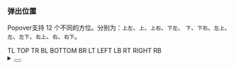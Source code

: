 ### 弹出位置

Popover支持 12 个不同的方位。分别为：`上左`、`上`、`上右`、`下左`、 `下`、`下右`、`左上`、`左`、`左下`、`右上`、`右`、`右下`。

<div class="cell-demo vp-raw">
  <div :style="{ position: 'relative', width: '440px', height: '280px' }">
    <yc-popover position="tl">
      <yc-button
        class="button"
        :style="{ position: 'absolute', top: '0', left: '70px' }"
        >TL</yc-button
      >
      <template #content>
        <p>Here is the text content</p>
        <p>Here is the text content</p>
      </template>
    </yc-popover>
    <yc-popover position="top">
      <yc-button
        class="button"
        :style="{ position: 'absolute', top: '0', left: '180px' }"
        >TOP</yc-button
      >
      <template #content>
        <p>Here is the text content</p>
        <p>Here is the text content</p>
      </template>
    </yc-popover>
    <yc-popover position="tr">
      <yc-button
        class="button"
        :style="{ position: 'absolute', top: '0', left: '290px' }"
        >TR</yc-button
      >
      <template #content>
        <p>Here is the text content</p>
        <p>Here is the text content</p>
      </template>
    </yc-popover>
    <yc-popover position="bl">
      <yc-button
        class="button"
        :style="{ position: 'absolute', top: '240px', left: '70px' }"
        >BL</yc-button
      >
      <template #content>
        <p>Here is the text content</p>
        <p>Here is the text content</p>
      </template>
    </yc-popover>
    <yc-popover position="bottom">
      <yc-button
        class="button"
        :style="{ position: 'absolute', top: '240px', left: '180px' }"
        >BOTTOM</yc-button
      >
      <template #content>
        <p>Here is the text content</p>
        <p>Here is the text content</p>
      </template>
    </yc-popover>
    <yc-popover position="br">
      <yc-button
        class="button"
        :style="{ position: 'absolute', top: '240px', left: '290px' }"
        >BR</yc-button
      >
      <template #content>
        <p>Here is the text content</p>
        <p>Here is the text content</p>
      </template>
    </yc-popover>
    <yc-popover position="lt">
      <yc-button
        class="button"
        :style="{ position: 'absolute', top: '60px', left: '10px' }"
        >LT</yc-button
      >
      <template #content>
        <p>Here is the text content</p>
        <p>Here is the text content</p>
      </template>
    </yc-popover>
    <yc-popover position="left">
      <yc-button
        class="button"
        :style="{ position: 'absolute', top: '120px', left: '10px' }"
        >LEFT</yc-button
      >
      <template #content>
        <p>Here is the text content</p>
        <p>Here is the text content</p>
      </template>
    </yc-popover>
    <yc-popover position="lb">
      <yc-button
        class="button"
        :style="{ position: 'absolute', top: '180px', left: '10px' }"
        >LB</yc-button
      >
      <template #content>
        <p>Here is the text content</p>
        <p>Here is the text content</p>
      </template>
    </yc-popover>
    <yc-popover position="rt">
      <yc-button
        class="button"
        :style="{ position: 'absolute', top: '60px', left: '350px' }"
        >RT</yc-button
      >
      <template #content>
        <p>Here is the text content</p>
        <p>Here is the text content</p>
      </template>
    </yc-popover>
    <yc-popover position="right">
      <yc-button
        class="button"
        :style="{ position: 'absolute', top: '120px', left: '350px' }"
        >RIGHT</yc-button
      >
      <template #content>
        <p>Here is the text content</p>
        <p>Here is the text content</p>
      </template>
    </yc-popover>
    <yc-popover position="rb">
      <yc-button
        class="button"
        :style="{ position: 'absolute', top: '180px', left: '350px' }"
        >RB</yc-button
      >
      <template #content>
        <p>Here is the text content</p>
        <p>Here is the text content</p>
      </template>
    </yc-popover>
  </div>
</div>

<details>
<summary>
 <button class="code-btn"  >
    <icon-code />
 </button>
</summary>

```vue
<template>
  <div :style="{ position: 'relative', width: '440px', height: '280px' }">
    <yc-popover position="tl">
      <yc-button
        class="button"
        :style="{ position: 'absolute', top: '0', left: '70px' }"
        >TL</yc-button
      >
      <template #content>
        <p>Here is the text content</p>
        <p>Here is the text content</p>
      </template>
    </yc-popover>
    <yc-popover position="top">
      <yc-button
        class="button"
        :style="{ position: 'absolute', top: '0', left: '180px' }"
        >TOP</yc-button
      >
      <template #content>
        <p>Here is the text content</p>
        <p>Here is the text content</p>
      </template>
    </yc-popover>
    <yc-popover position="tr">
      <yc-button
        class="button"
        :style="{ position: 'absolute', top: '0', left: '290px' }"
        >TR</yc-button
      >
      <template #content>
        <p>Here is the text content</p>
        <p>Here is the text content</p>
      </template>
    </yc-popover>
    <yc-popover position="bl">
      <yc-button
        class="button"
        :style="{ position: 'absolute', top: '240px', left: '70px' }"
        >BL</yc-button
      >
      <template #content>
        <p>Here is the text content</p>
        <p>Here is the text content</p>
      </template>
    </yc-popover>
    <yc-popover position="bottom">
      <yc-button
        class="button"
        :style="{ position: 'absolute', top: '240px', left: '180px' }"
        >BOTTOM</yc-button
      >
      <template #content>
        <p>Here is the text content</p>
        <p>Here is the text content</p>
      </template>
    </yc-popover>
    <yc-popover position="br">
      <yc-button
        class="button"
        :style="{ position: 'absolute', top: '240px', left: '290px' }"
        >BR</yc-button
      >
      <template #content>
        <p>Here is the text content</p>
        <p>Here is the text content</p>
      </template>
    </yc-popover>
    <yc-popover position="lt">
      <yc-button
        class="button"
        :style="{ position: 'absolute', top: '60px', left: '10px' }"
        >LT</yc-button
      >
      <template #content>
        <p>Here is the text content</p>
        <p>Here is the text content</p>
      </template>
    </yc-popover>
    <yc-popover position="left">
      <yc-button
        class="button"
        :style="{ position: 'absolute', top: '120px', left: '10px' }"
        >LEFT</yc-button
      >
      <template #content>
        <p>Here is the text content</p>
        <p>Here is the text content</p>
      </template>
    </yc-popover>
    <yc-popover position="lb">
      <yc-button
        class="button"
        :style="{ position: 'absolute', top: '180px', left: '10px' }"
        >LB</yc-button
      >
      <template #content>
        <p>Here is the text content</p>
        <p>Here is the text content</p>
      </template>
    </yc-popover>
    <yc-popover position="rt">
      <yc-button
        class="button"
        :style="{ position: 'absolute', top: '60px', left: '350px' }"
        >RT</yc-button
      >
      <template #content>
        <p>Here is the text content</p>
        <p>Here is the text content</p>
      </template>
    </yc-popover>
    <yc-popover position="right">
      <yc-button
        class="button"
        :style="{ position: 'absolute', top: '120px', left: '350px' }"
        >RIGHT</yc-button
      >
      <template #content>
        <p>Here is the text content</p>
        <p>Here is the text content</p>
      </template>
    </yc-popover>
    <yc-popover position="rb">
      <yc-button
        class="button"
        :style="{ position: 'absolute', top: '180px', left: '350px' }"
        >RB</yc-button
      >
      <template #content>
        <p>Here is the text content</p>
        <p>Here is the text content</p>
      </template>
    </yc-popover>
  </div>
</template>

<style lang="less">
.button {
  width: 100px;
}
</style>
```

</details>
